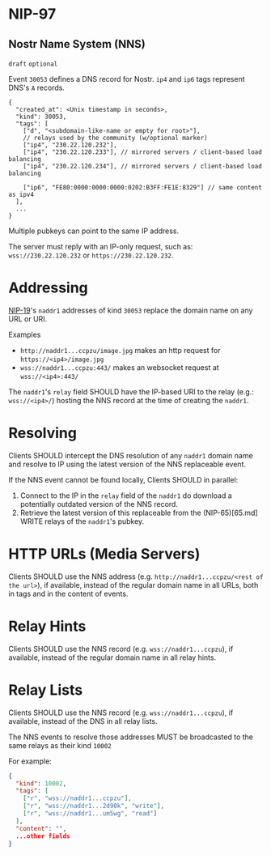 NIP-97
======

Nostr Name System (NNS)
-----------------------

`draft` `optional`

Event `30053` defines a DNS record for Nostr. `ip4` and `ip6` tags represent DNS's `A` records. 

```jsonc
{
  "created_at": <Unix timestamp in seconds>,
  "kind": 30053,
  "tags": [
    ["d", "<subdomain-like-name or empty for root>"],
    // relays used by the community (w/optional marker)
    ["ip4", "230.22.120.232"],
    ["ip4", "230.22.120.233"], // mirrored servers / client-based load balancing
    ["ip4", "230.22.120.234"], // mirrored servers / client-based load balancing

    ["ip6", "FE80:0000:0000:0000:0202:B3FF:FE1E:8329"] // same content as ipv4
  ],
  ...
}
```

Multiple pubkeys can point to the same IP address. 

The server must reply with an IP-only request, such as: `wss://230.22.120.232` or `https://230.22.120.232`. 

# Addressing

[NIP-19](19.md)'s `naddr1` addresses of kind `30053` replace the domain name on any URL or URI. 

Examples 
- `http://naddr1...ccpzu/image.jpg` makes an http request for `https://<ip4>/image.jpg`
- `wss://naddr1...ccpzu:443/` makes an websocket request at `wss://<ip4>:443/`

The `naddr1`'s `relay` field SHOULD have the IP-based URI to the relay (e.g.: `wss://<ip4>/`) hosting the NNS record at the time of creating the `naddr1`.

# Resolving

Clients SHOULD intercept the DNS resolution of any `naddr1` domain name and resolve to IP using the latest version of the NNS replaceable event. 

If the NNS event cannot be found locally, Clients SHOULD in parallel:  
1. Connect to the IP in the `relay` field of the `naddr1` do download a potentially outdated version of the NNS record.
2. Retrieve the latest version of this replaceable from the (NIP-65)[65.md] WRITE relays of the `naddr1`'s pubkey.

# HTTP URLs (Media Servers)

Clients SHOULD use the NNS address (e.g. `http://naddr1...ccpzu/<rest of the url>`), if available, instead of the regular domain name in all URLs, both in tags and in the content of events. 

# Relay Hints

Clients SHOULD use the NNS record (e.g. `wss://naddr1...ccpzu`), if available, instead of the regular domain name in all relay hints.

# Relay Lists

Clients SHOULD use the NNS record (e.g. `wss://naddr1...ccpzu`), if available, instead of the DNS in all relay lists.

The NNS events to resolve those addresses MUST be broadcasted to the same relays as their kind `10002`

For example: 

```json
{
  "kind": 10002,
  "tags": [
    ["r", "wss://naddr1...ccpzu"],
    ["r", "wss://naddr1...2d90k", "write"],
    ["r", "wss://naddr1...um5wg", "read"]
  ],
  "content": "",
  ...other fields
}
```
